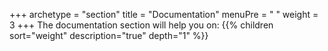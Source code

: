 +++
archetype = "section"
title = "Documentation"
menuPre = "<i class='fas fa-book'></i> "
weight = 3
+++
The documentation section will help you on:
  {{% children sort="weight" description="true" depth="1" %}}
